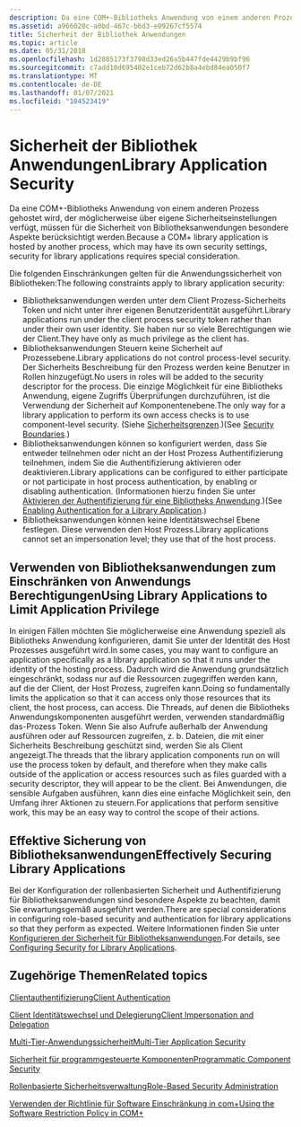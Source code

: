 ```yaml
---
description: Da eine COM+-Bibliotheks Anwendung von einem anderen Prozess gehostet wird, der möglicherweise über eigene Sicherheitseinstellungen verfügt, müssen für die Sicherheit von Bibliotheksanwendungen besondere Aspekte berücksichtigt werden.
ms.assetid: a966020c-a0bd-467c-b6d3-e09267cf5574
title: Sicherheit der Bibliothek Anwendungen
ms.topic: article
ms.date: 05/31/2018
ms.openlocfilehash: 1d2885173f3798d33ed26a5b447fde4429b9bf96
ms.sourcegitcommit: c7add10d695482e1ceb72d62b8a4ebd84ea050f7
ms.translationtype: MT
ms.contentlocale: de-DE
ms.lasthandoff: 01/07/2021
ms.locfileid: "104523419"
---
```

# <a name="library-application-security"></a><span data-ttu-id="1eaf9-103">Sicherheit der Bibliothek Anwendungen</span><span class="sxs-lookup"><span data-stu-id="1eaf9-103">Library Application Security</span></span>

<span data-ttu-id="1eaf9-104">Da eine COM+-Bibliotheks Anwendung von einem anderen Prozess gehostet wird, der möglicherweise über eigene Sicherheitseinstellungen verfügt, müssen für die Sicherheit von Bibliotheksanwendungen besondere Aspekte berücksichtigt werden.</span><span class="sxs-lookup"><span data-stu-id="1eaf9-104">Because a COM+ library application is hosted by another process, which may have its own security settings, security for library applications requires special consideration.</span></span>

<span data-ttu-id="1eaf9-105">Die folgenden Einschränkungen gelten für die Anwendungssicherheit von Bibliotheken:</span><span class="sxs-lookup"><span data-stu-id="1eaf9-105">The following constraints apply to library application security:</span></span>

-   <span data-ttu-id="1eaf9-106">Bibliotheksanwendungen werden unter dem Client Prozess-Sicherheits Token und nicht unter ihrer eigenen Benutzeridentität ausgeführt.</span><span class="sxs-lookup"><span data-stu-id="1eaf9-106">Library applications run under the client process security token rather than under their own user identity.</span></span> <span data-ttu-id="1eaf9-107">Sie haben nur so viele Berechtigungen wie der Client.</span><span class="sxs-lookup"><span data-stu-id="1eaf9-107">They have only as much privilege as the client has.</span></span>
-   <span data-ttu-id="1eaf9-108">Bibliotheksanwendungen Steuern keine Sicherheit auf Prozessebene.</span><span class="sxs-lookup"><span data-stu-id="1eaf9-108">Library applications do not control process-level security.</span></span> <span data-ttu-id="1eaf9-109">Der Sicherheits Beschreibung für den Prozess werden keine Benutzer in Rollen hinzugefügt.</span><span class="sxs-lookup"><span data-stu-id="1eaf9-109">No users in roles will be added to the security descriptor for the process.</span></span> <span data-ttu-id="1eaf9-110">Die einzige Möglichkeit für eine Bibliotheks Anwendung, eigene Zugriffs Überprüfungen durchzuführen, ist die Verwendung der Sicherheit auf Komponentenebene.</span><span class="sxs-lookup"><span data-stu-id="1eaf9-110">The only way for a library application to perform its own access checks is to use component-level security.</span></span> <span data-ttu-id="1eaf9-111">(Siehe [Sicherheitsgrenzen](security-boundaries.md).)</span><span class="sxs-lookup"><span data-stu-id="1eaf9-111">(See [Security Boundaries](security-boundaries.md).)</span></span>
-   <span data-ttu-id="1eaf9-112">Bibliotheksanwendungen können so konfiguriert werden, dass Sie entweder teilnehmen oder nicht an der Host Prozess Authentifizierung teilnehmen, indem Sie die Authentifizierung aktivieren oder deaktivieren.</span><span class="sxs-lookup"><span data-stu-id="1eaf9-112">Library applications can be configured to either participate or not participate in host process authentication, by enabling or disabling authentication.</span></span> <span data-ttu-id="1eaf9-113">(Informationen hierzu finden Sie unter [Aktivieren der Authentifizierung für eine Bibliotheks Anwendung](enabling-authentication-for-a-library-application.md).)</span><span class="sxs-lookup"><span data-stu-id="1eaf9-113">(See [Enabling Authentication for a Library Application](enabling-authentication-for-a-library-application.md).)</span></span>
-   <span data-ttu-id="1eaf9-114">Bibliotheksanwendungen können keine Identitätswechsel Ebene festlegen. Diese verwenden den Host Prozess.</span><span class="sxs-lookup"><span data-stu-id="1eaf9-114">Library applications cannot set an impersonation level; they use that of the host process.</span></span>

## <a name="using-library-applications-to-limit-application-privilege"></a><span data-ttu-id="1eaf9-115">Verwenden von Bibliotheksanwendungen zum Einschränken von Anwendungs Berechtigungen</span><span class="sxs-lookup"><span data-stu-id="1eaf9-115">Using Library Applications to Limit Application Privilege</span></span>

<span data-ttu-id="1eaf9-116">In einigen Fällen möchten Sie möglicherweise eine Anwendung speziell als Bibliotheks Anwendung konfigurieren, damit Sie unter der Identität des Host Prozesses ausgeführt wird.</span><span class="sxs-lookup"><span data-stu-id="1eaf9-116">In some cases, you may want to configure an application specifically as a library application so that it runs under the identity of the hosting process.</span></span> <span data-ttu-id="1eaf9-117">Dadurch wird die Anwendung grundsätzlich eingeschränkt, sodass nur auf die Ressourcen zugegriffen werden kann, auf die der Client, der Host Prozess, zugreifen kann.</span><span class="sxs-lookup"><span data-stu-id="1eaf9-117">Doing so fundamentally limits the application so that it can access only those resources that its client, the host process, can access.</span></span> <span data-ttu-id="1eaf9-118">Die Threads, auf denen die Bibliotheks Anwendungskomponenten ausgeführt werden, verwenden standardmäßig das-Prozess Token. Wenn Sie also Aufrufe außerhalb der Anwendung ausführen oder auf Ressourcen zugreifen, z. b. Dateien, die mit einer Sicherheits Beschreibung geschützt sind, werden Sie als Client angezeigt.</span><span class="sxs-lookup"><span data-stu-id="1eaf9-118">The threads that the library application components run on will use the process token by default, and therefore when they make calls outside of the application or access resources such as files guarded with a security descriptor, they will appear to be the client.</span></span> <span data-ttu-id="1eaf9-119">Bei Anwendungen, die sensible Aufgaben ausführen, kann dies eine einfache Möglichkeit sein, den Umfang ihrer Aktionen zu steuern.</span><span class="sxs-lookup"><span data-stu-id="1eaf9-119">For applications that perform sensitive work, this may be an easy way to control the scope of their actions.</span></span>

## <a name="effectively-securing-library-applications"></a><span data-ttu-id="1eaf9-120">Effektive Sicherung von Bibliotheksanwendungen</span><span class="sxs-lookup"><span data-stu-id="1eaf9-120">Effectively Securing Library Applications</span></span>

<span data-ttu-id="1eaf9-121">Bei der Konfiguration der rollenbasierten Sicherheit und Authentifizierung für Bibliotheksanwendungen sind besondere Aspekte zu beachten, damit Sie erwartungsgemäß ausgeführt werden.</span><span class="sxs-lookup"><span data-stu-id="1eaf9-121">There are special considerations in configuring role-based security and authentication for library applications so that they perform as expected.</span></span> <span data-ttu-id="1eaf9-122">Weitere Informationen finden Sie unter [Konfigurieren der Sicherheit für Bibliotheksanwendungen](configuring-security-for-library-applications.md).</span><span class="sxs-lookup"><span data-stu-id="1eaf9-122">For details, see [Configuring Security for Library Applications](configuring-security-for-library-applications.md).</span></span>

## <a name="related-topics"></a><span data-ttu-id="1eaf9-123">Zugehörige Themen</span><span class="sxs-lookup"><span data-stu-id="1eaf9-123">Related topics</span></span>

<dl> <dt>

[<span data-ttu-id="1eaf9-124">Clientauthentifizierung</span><span class="sxs-lookup"><span data-stu-id="1eaf9-124">Client Authentication</span></span>](client-authentication.md)
</dt> <dt>

[<span data-ttu-id="1eaf9-125">Client Identitätswechsel und Delegierung</span><span class="sxs-lookup"><span data-stu-id="1eaf9-125">Client Impersonation and Delegation</span></span>](client-impersonation-and-delegation.md)
</dt> <dt>

[<span data-ttu-id="1eaf9-126">Multi-Tier-Anwendungssicherheit</span><span class="sxs-lookup"><span data-stu-id="1eaf9-126">Multi-Tier Application Security</span></span>](multi-tier-application-security.md)
</dt> <dt>

[<span data-ttu-id="1eaf9-127">Sicherheit für programmgesteuerte Komponenten</span><span class="sxs-lookup"><span data-stu-id="1eaf9-127">Programmatic Component Security</span></span>](programmatic-component-security.md)
</dt> <dt>

[<span data-ttu-id="1eaf9-128">Rollenbasierte Sicherheitsverwaltung</span><span class="sxs-lookup"><span data-stu-id="1eaf9-128">Role-Based Security Administration</span></span>](role-based-security-administration.md)
</dt> <dt>

[<span data-ttu-id="1eaf9-129">Verwenden der Richtlinie für Software Einschränkung in com+</span><span class="sxs-lookup"><span data-stu-id="1eaf9-129">Using the Software Restriction Policy in COM+</span></span>](using-the-software-restriction-policy-in-com-.md)
</dt> </dl>

 

 



